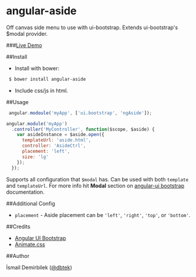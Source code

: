 angular-aside
=============

Off canvas side menu to use with ui-bootstrap. Extends ui-bootstrap's $modal provider.

###[Live Demo](http://plnkr.co/edit/G7vMSv?p=preview)

##Install

- Install with bower:
```bash
 $ bower install angular-aside
```
- Include css/js in html.


##Usage

```js
 angular.modoule('myApp', ['ui.bootstrap', 'ngAside']);
```

```js
angular.module('myApp')
  .controller('MyController', function($scope, $aside) {
    var asideInstance = $aside.open({
      templateUrl: 'aside.html',
      controller: 'AsideCtrl',
      placement: 'left',
      size: 'lg'
    });
  });
```

Supports all configuration that `$modal` has. Can be used with both `template` and `templateUrl`. For more info hit **Modal** section on [angular-ui bootstrap](http://angular-ui.github.io/bootstrap) documentation.


##Additional Config
- `placement` - Aside placement can be `'left'`, `'right'`, `'top'`, or `'bottom'`.


##Credits
- [Angular UI Bootstrap](angular-ui.github.io/bootstrap/)
- [Animate.css](http://daneden.github.io/animate.css/)


##Author

İsmail Demirbilek ([@dbtek](https://twitter.com/dbtek))
